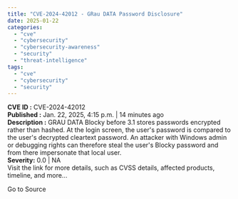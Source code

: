 ```yaml
---
title: "CVE-2024-42012 - GRau DATA Password Disclosure"
date: 2025-01-22
categories: 
  - "cve"
  - "cybersecurity"
  - "cybersecurity-awareness"
  - "security"
  - "threat-intelligence"
tags: 
  - "cve"
  - "cybersecurity"
  - "security"
---
```


**CVE ID :** CVE-2024-42012  
**Published :** Jan. 22, 2025, 4:15 p.m. | 14 minutes ago  
**Description :** GRAU DATA Blocky before 3.1 stores passwords encrypted rather than hashed. At the login screen, the user's password is compared to the user's decrypted cleartext password. An attacker with Windows admin or debugging rights can therefore steal the user's Blocky password and from there impersonate that local user.  
**Severity:** 0.0 | NA  
Visit the link for more details, such as CVSS details, affected products, timeline, and more...

Go to Source
